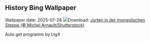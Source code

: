 ## History Bing Wallpaper
Wallpaper date: 2025-07-28
![](https://www.bing.com/th?id=OHR.MongoliaYurts_DE-DE5983216675_UHD.jpg&w=1000)Download: [Jurten in der mongolischen Steppe (© Michel Arnault/Shutterstock)](https://www.bing.com/th?id=OHR.MongoliaYurts_DE-DE5983216675_UHD.jpg)

Auto get programm by LtgX
